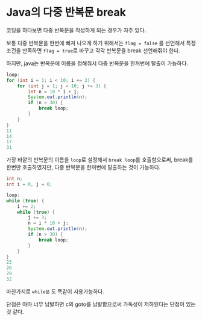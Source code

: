 # Java의 다중 반복문 break



코딩을 하다보면 다중 반복문을 작성하게 되는 경우가 자주 있다.

보통 다중 반복문을 한번에 빠져 나오게 하기 위해서는  `flag = false` 를 선언해서 특정 조건을 만족하면 `flag = true`로 바꾸고 각각 반복문을 break 선언해줘야 한다.

하지만, java는 반복문에 이름을 정해줘서 다중 반복문을 한꺼번에 탈출이 가능하다.

```java
loop:
for (int i = 1; i < 10; i += 2) {
    for (int j = 1; j < 10; j += 3) {
        int n = 10 * i + j;
        System.out.println(n);
        if (n > 30) {
            break loop;
        }
    }
}
11
14
17
31
```

가장 바깥의 반복문의 이름을 `loop`로 설정해서 `break loop`를 호출함으로써, break를 한번만 호출하였지만, 다중 반복문을 한꺼번에 탈출하는 것이 가능하다.

```java
int n;
int i = 0, j = 0;

loop:
while (true) {
    i += 2;
    while (true) {
        j += 3;
        n = i * 10 + j;
        System.out.println(n);
        if (n > 30) {
            break loop;
        }
    }
}
23
26
29
32
```

마찬가지로 `while문` 도 똑같이 사용가능하다.







단점은 아마 너무 남발하면 c의 goto를 남발함으로써 가독성이 저하된다는 단점이 있는 것 같다.